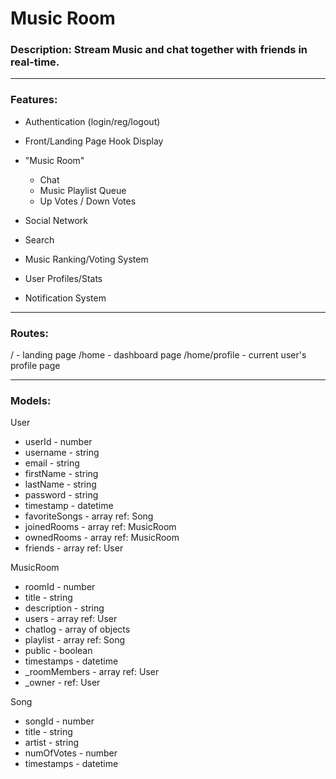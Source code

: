 # Music Room
### **Description:** Stream Music and chat together with friends in real-time.
---
### **Features:**
* Authentication (login/reg/logout)

* Front/Landing Page Hook Display

* "Music Room"

    *   Chat
    *   Music Playlist Queue
    *   Up Votes / Down Votes

* Social Network

* Search

* Music Ranking/Voting System

* User Profiles/Stats

* Notification System

---
### **Routes:**
/ - landing page
/home - dashboard page
/home/profile - current user's profile page

---

### **Models:**
User
 * userId - number
 * username - string
 * email - string
 * firstName - string
 * lastName - string
 * password - string
 * timestamp - datetime
 * favoriteSongs - array ref: Song
 * joinedRooms - array ref: MusicRoom
 * ownedRooms - array ref: MusicRoom
 * friends - array ref: User

MusicRoom
 * roomId - number
 * title - string
 * description - string
 * users - array ref: User
 * chatlog - array of objects
 * playlist - array ref: Song
 * public - boolean
 * timestamps - datetime
 * _roomMembers - array ref: User
 * _owner - ref: User

Song
 * songId - number
 * title - string
 * artist - string
 * numOfVotes - number
 * timestamps - datetime